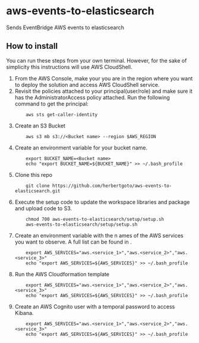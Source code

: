 # aws-events-to-elasticsearch
Sends EventBridge AWS events to elasticsearch

## How to install

You can run these steps from your own terminal. However, for the sake of simplicity this instructions will use AWS CloudShell. 

1. From the AWS Console, make your you are in the region where you want to deploy the solution and access AWS CloudShell service.   
2. Revisit the policies attached to your principal(user/role) and make sure it has the AdministratorAccess policy attached. Run the following command to get the principal:
    ```
        aws sts get-caller-identity
    ```
3. Create an S3 Bucket
    ```
        aws s3 mb s3://<Bucket name> --region $AWS_REGION
    ```
4. Create an environment variable for your bucket name. 
    ```
        export BUCKET_NAME=<Bucket name>
        echo "export BUCKET_NAME=${BUCKET_NAME}" >> ~/.bash_profile
    ```
5. Clone this repo
    ```
        git clone https://github.com/herbertgoto/aws-events-to-elasticsearch.git
    ```
6. Execute the setup code to update the workspace libraries and package and upload code to S3.
    ```
        chmod 700 aws-events-to-elasticsearch/setup/setup.sh 
        aws-events-to-elasticsearch/setup/setup.sh
    ```
7. Create an environment variable with the n
ames of the AWS services you want to observe. A full list can be found in .
    ```
        export AWS_SERVICES="aws.<service_1>","aws.<service_2>","aws.<service_3>"
        echo "export AWS_SERVICES=${AWS_SERVICES}" >> ~/.bash_profile
    ```
8. Run the AWS Cloudformation template
    ```
        export AWS_SERVICES="aws.<service_1>","aws.<service_2>","aws.<service_3>"
        echo "export AWS_SERVICES=${AWS_SERVICES}" >> ~/.bash_profile
    ```
9. Create an AWS Cognito user with a temporal password to access Kibana. 
    ```
        export AWS_SERVICES="aws.<service_1>","aws.<service_2>","aws.<service_3>"
        echo "export AWS_SERVICES=${AWS_SERVICES}" >> ~/.bash_profile
    ```